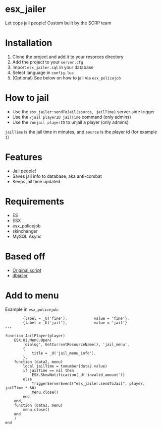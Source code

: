 # esx_jailer
Let cops jail people! Custom built by the SCRP team

# Installation
1. Clone the project and add it to your resorces directory
2. Add the project to your `server.cfg`
3. Import `esx_jailer.sql` in your database
4. Select language in `config.lua`
5. (Optional) See below on how to jail via `esx_policejob`

# How to jail
- Use the `esx_jailer:sendToJail(source, jailTime)` server side trigger
- Use the `/jail playerID jailTime` command (only admins)
- Use the `/unjail playerID` to unjail a player (only admins)

`jailTime` is the jail time in minutes, and `source` is the player id (for example `1`)

# Features
- Jail people!
- Saves jail info to database, aka anti-combat
- Keeps jail time updated

# Requirements
- ES
- ESX
- esx_policejob
- skinchanger
- MySQL Async

# Based off
- [Original script](https://forum.fivem.net/t/release-fx-jailer-1-1-0-0/41963)
- [dbjailer](https://github.com/SSPU1W/dbjailer)

# Add to menu

Example in `esx_policejob`:

```
		{label = _U('fine'),			value = 'fine'},
		{label = _U('jail'),			value = 'jail'}
---

function JailPlayer(player)
	ESX.UI.Menu.Open(
		'dialog', GetCurrentResourceName(), 'jail_menu',
		{
			title = _U('jail_menu_info'),
		},
	function (data2, menu)
		local jailTime = tonumber(data2.value)
		if jailTime == nil then
			ESX.ShowNotification(_U('invalid_amount'))
		else
			TriggerServerEvent("esx_jailer:sendToJail", player, jailTime * 60)
			menu.close()
		end
	end,
	function (data2, menu)
		menu.close()
	end
	)
end
```
